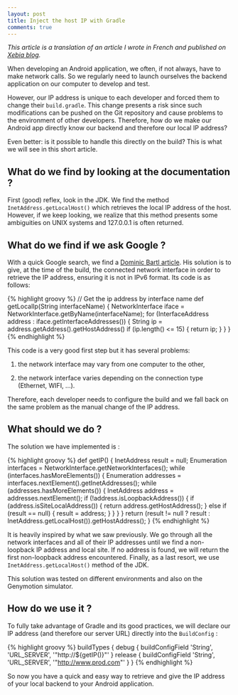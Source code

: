 ```yaml
---
layout: post
title: Inject the host IP with Gradle
comments: true
---
```


*This article is a translation of an article I wrote in French and published on [Xebia blog](http://blog.xebia.fr/2015/05/05/injecter-lip-host-avec-gradle/).*

When developing an Android application, we often, if not always, have to make network calls. So we regularly need to launch ourselves the backend application on our computer to develop and test.

However, our IP address is unique to each developer and forced them to change their `build.gradle`. This change presents a risk since such modifications can be pushed on the Git repository and cause problems to the environment of other developers. Therefore, how do we make our Android app directly know our backend and therefore our local IP address?

Even better: is it possible to handle this directly on the build? This is what we will see in this short article.

<!-- more -->

## What do we find by looking at the documentation ?

First (good) reflex, look in the JDK. We find the method `InetAddress.getLocalHost()` which retrieves the local IP address of the host. However, if we keep looking, we realize that this method presents some ambiguities on UNIX systems and  127.0.0.1 is often returned.

## What do we find if we ask Google ?

With a quick Google search, we find a [Dominic Bartl article](http://bartinger.at/inject-dynamic-host-ip-address-with-gradle/). His solution is to give, at the time of the build, the connected network interface in order to retrieve the IP address, ensuring it is not in IPv6 format. Its code is as follows:

{% highlight groovy %}
// Get the ip address by interface name
def getLocalIp(String interfaceName) {
    NetworkInterface iface =  NetworkInterface.getByName(interfaceName);
    for (InterfaceAddress address : iface.getInterfaceAddresses()) {
        String ip =  address.getAddress().getHostAddress()
        if (ip.length() <= 15) {
            return ip;
        }
    }
}
{% endhighlight %}

This code is a very good first step but it has several problems:

 1. the network interface may vary from one computer to the other,

 2. the network interface varies depending on the connection type (Ethernet, WIFI, ...).

Therefore, each developer needs to configure the build and we fall back on the same problem as the manual change of the IP address.

## What should we do ?

The solution we have implemented is :

{% highlight groovy %}
def getIP() {
    InetAddress result = null;
    Enumeration<NetworkInterface> interfaces = NetworkInterface.getNetworkInterfaces();
    while (interfaces.hasMoreElements()) {
        Enumeration<InetAddress> addresses = interfaces.nextElement().getInetAddresses();
        while (addresses.hasMoreElements()) {
            InetAddress address = addresses.nextElement();
            if (!address.isLoopbackAddress()) {
                if (address.isSiteLocalAddress()) {
                    return address.getHostAddress();
                } else if (result == null) {
                    result = address;
                }
            }
        }
    }
    return (result != null ? result : InetAddress.getLocalHost()).getHostAddress();
}
{% endhighlight %}


It is heavily inspired by what we saw previously. We go through all the network interfaces and all of their IP addresses until we find a non-loopback IP address and local site. If no address is found, we will return the first non-loopback address encountered. Finally, as a last resort, we use `InetAddress.getLocalHost()` method of the JDK.

This solution was tested on different environments and also on the Genymotion simulator.

## How do we use it ?

To fully take advantage of Gradle and its good practices, we will declare our IP address (and therefore our server URL) directly into the `BuildConfig` :

{% highlight groovy %}
buildTypes {
  debug {
    buildConfigField 'String', 'URL_SERVER', '"http://${getIP()}"'
  }
  release {
    buildConfigField 'String', 'URL_SERVER', '"http://www.prod.com"'
  }
}
{% endhighlight %}

So now you have a quick and easy way to retrieve and give the IP address of your local backend to your Android application.
